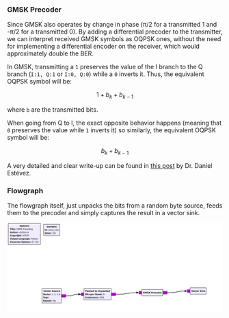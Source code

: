 ### GMSK Precoder

Since GMSK also operates by change in phase (π/2 for a transmitted 1 and -π/2 for a transmitted 0). By 
adding a differential precoder to the transmitter, we can interpret received GMSK symbols as OQPSK ones,
without the need for implementing a differential encoder on the receiver, which would approximately double the BER.

In GMSK, transmitting a `1` preserves the value of the I branch to the Q branch (`I:1, Q:1` or `I:0, Q:0`) while a `0` 
inverts it.
Thus, the equivalent OQPSK symbol will be:

```math
1 + b_k + b_{k-1}
```

where `b` are the transmitted bits.

When going from Q to I, the exact opposite behavior happens (meaning that `0` preserves the value while `1`
inverts it) so similarly, the equivalent OQPSK symbol will be:

```math
b_k + b_{k-1}
```

A very detailed and clear write-up can be found in [this post](https://destevez.net/2018/06/dslwp-b-gmsk-detector/) 
by Dr. Daniel Estévez.


### Flowgraph

The flowgraph itself, just unpacks the bits from a random byte source, feeds them to the precoder and simply captures 
the result in a vector sink.

![GMSK Precoder Flowgraph](./GMSK_precoder.png "GMSK Precoder Flowgraph")

